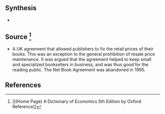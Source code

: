 ## Synthesis
- 
## Source [^1]
- A UK agreement that allowed publishers to fix the retail prices of their books. This was an exception to the general prohibition of resale price maintenance. It was argued that the agreement helped to keep small and specialized booksellers in business, and was thus good for the reading public. The Net Book Agreement was abandoned in 1995.
## References

[^1]: [[(Home Page) A Dictionary of Economics 5th Edition by Oxford Reference]]